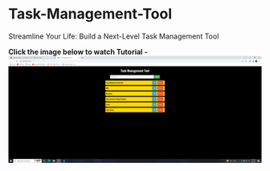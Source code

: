 # Task-Management-Tool
Streamline Your Life: Build a Next-Level Task Management Tool

<b>Click the image below to watch Tutorial -</b>
[![IMAGE ALT TEXT HERE](https://github.com/projectninjatech/Task-Management-Tool/blob/main/task_management_tool.png)](https://youtu.be/cCq6yTd_KpA)
